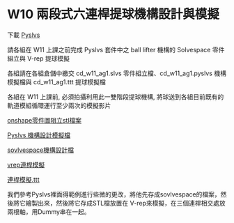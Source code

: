 # W10 兩段式六連桿提球機構設計與模擬

下載 [Pyslvs](http://wcmg3.kmol.info/downloads/pyslvs-18.4.0.mscv1900-amd64_cdw10.7z)

請各組在 W11 上課之前完成 Pyslvs 套件中之 ball lifter 機構的 Solvespace 零件組立與 V-rep 提球模擬

各組請在各組倉儲中繳交 cd_w11_ag1.slvs 零件組立檔、cd_w11_ag1.pyslvs 機構模擬檔與 cd_w11_ag1.ttt 提球模擬檔

各組在 W11 上課前, 必須拍攝利用此一雙階段提球機構, 將球送到各組目前既有的軌道模組循環運行至少兩次的模擬影片

[onshape零件圖阻立stl檔案](https://github.com/s40523226/cd-2018team6/blob/gh-pages/W10-onshap%E9%9B%B6%E4%BB%B6%E5%9C%96-stl/%E9%80%A3%E6%A1%BF%20%281%29.stl)

[Pyslvs 機構設計模擬檔](https://github.com/s40523226/cd-2018team6/blob/gh-pages/W-10/B6.pyslvs)

[sovlvespace機構設計檔](https://github.com/s40523226/cd-2018team6/blob/gh-pages/W-10/B6.slvs)

[vrep連桿模擬](https://www.youtube.com/watch?v=0pLH6AMEyMk)

[連桿模擬.ttt](https://github.com/s40523226/cd-2018team6/blob/gh-pages/W-10/%E9%80%A3%E6%A1%BF.ttt)

我們參考Pyslvs裡面得範例進行些微的更改，將他先存成sovlvespace的檔案，然後將它繪製出來，然後將它存成STL檔放置在
V-rep來模擬，在三個連桿相交處放兩根軸，用Dummy串在一起。
